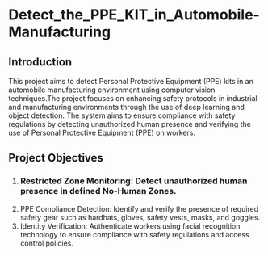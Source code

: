 # Detect_the_PPE_KIT_in_Automobile-Manufacturing
## Introduction
This project aims to detect Personal Protective Equipment (PPE) kits in an automobile manufacturing environment using computer vision techniques.The project focuses on enhancing safety protocols in industrial and manufacturing environments through the use of deep learning and object detection. The system aims to ensure compliance with safety regulations by detecting unauthorized human presence and verifying the use of Personal Protective Equipment (PPE) on workers.

## Project Objectives
1. ### Restricted Zone Monitoring: Detect unauthorized human presence in defined No-Human Zones.
2. PPE Compliance Detection: Identify and verify the presence of required safety gear such as hardhats, gloves, safety vests, masks, and goggles.
3. Identity Verification: Authenticate workers using facial recognition technology to ensure compliance with safety regulations and access control policies.


